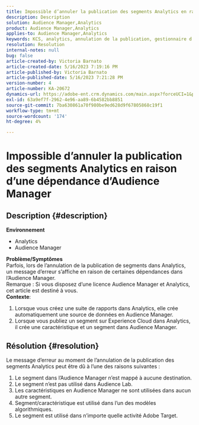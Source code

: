 ```yaml
---
title: Impossible d’annuler la publication des segments Analytics en raison d’une dépendance d’Audience Manager
description: Description
solution: Audience Manager,Analytics
product: Audience Manager,Analytics
applies-to: Audience Manager,Analytics
keywords: KCS, analytics, annulation de la publication, gestionnaire d’audience, segments
resolution: Resolution
internal-notes: null
bug: false
article-created-by: Victoria Barnato
article-created-date: 5/16/2023 7:19:16 PM
article-published-by: Victoria Barnato
article-published-date: 5/16/2023 7:21:28 PM
version-number: 4
article-number: KA-20672
dynamics-url: https://adobe-ent.crm.dynamics.com/main.aspx?forceUCI=1&pagetype=entityrecord&etn=knowledgearticle&id=08620c86-1ef4-ed11-8848-6045bd006ce9
exl-id: 63a9ef7f-2962-4e96-aa89-6b4582bb8851
source-git-commit: 7ba630861a70f980be9ed628d9f67805868c19f1
workflow-type: tm+mt
source-wordcount: '174'
ht-degree: 4%

---
```


# Impossible d’annuler la publication des segments Analytics en raison d’une dépendance d’Audience Manager

## Description {#description}

<b>Environnement</b>
- Analytics
- Audience Manager

<b>Problème/Symptômes</b><br>Parfois, lors de l’annulation de la publication de segments dans Analytics, un message d’erreur s’affiche en raison de certaines dépendances dans l’Audience Manager.<br>Remarque : Si vous disposez d’une licence Audience Manager et Analytics, cet article est destiné à vous.
 <br><b>Contexte</b>:
1. Lorsque vous créez une suite de rapports dans Analytics, elle crée automatiquement une source de données en Audience Manager.
2. Lorsque vous publiez un segment sur Experience Cloud dans Analytics, il crée une caractéristique et un segment dans Audience Manager.



## Résolution {#resolution}


Le message d’erreur au moment de l’annulation de la publication des segments Analytics peut être dû à l’une des raisons suivantes :

1. Le segment dans l’Audience Manager n’est mappé à aucune destination.
2. Le segment n’est pas utilisé dans Audience Lab.
3. Les caractéristiques en Audience Manager ne sont utilisées dans aucun autre segment.
4. Segment/caractéristique est utilisé dans l’un des modèles algorithmiques.
5. Le segment est utilisé dans n’importe quelle activité Adobe Target.
